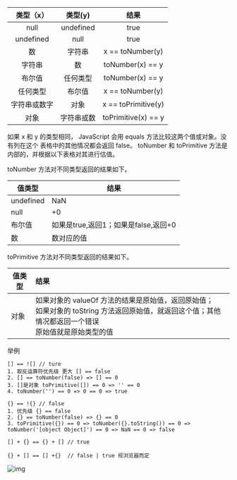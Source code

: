 | 类型（x） | 类型(y) | 结果 |
| :-------: | :-----: | :--: |
|null|undefined|true|
| undefined | null | true |
| 数 | 字符串 | x == toNumber(y) |
| 字符串 | 数 | toNumber(x) == y |
| 布尔值 | 任何类型 | toNumber(x) == y |
| 任何类型 | 布尔值 | x == toNumber(y) |
| 字符串或数字 | 对象 | x == toPrimitive(y) |
| 对象 | 字符串或数 | toPrimitive(x) == y |

如果 x 和 y 的类型相同， JavaScript 会用 equals 方法比较这两个值或对象。没有列在这个
表格中的其他情况都会返回 false。
toNumber 和 toPrimitive 方法是内部的，并根据以下表格对其进行估值。

toNumber 方法对不同类型返回的结果如下。 

| 值类型    | 结果                                 |
| --------- | ------------------------------------ |
| undefined | NaN                                  |
| null      | +0                                   |
| 布尔值    | 如果是true,返回1；如果是false,返回+0 |
| 数 | 数对应的值|

toPrimitive 方法对不同类型返回的结果如下。  

| 值类型 | 结果                                                         |
| ------ | :----------------------------------------------------------- |
| 对象   | 如果对象的 valueOf 方法的结果是原始值，返回原始值；<br />如果对象的 toString 方法返回原始值，就返回这个值；其他情况都返回一个错误<br />原始值就是原始类型的值 |

举例 

```
[] == ![] // ture
1. 取反运算符优先级 更大 [] == false
2. [] == toNumber(false) => [] == 0
3. []是对象 toPrimitive([]) == 0 => '' == 0
4. toNumber('') == 0 => 0 == 0 => true
```

``` 
{} == !{} // false
1. 优先级 {} == false
2. {} == toNumber(false) => {} == 0
3. toPrimitive({}) == 0 => toNumber({}.toString()) == 0 => toNumber('[object Object]') == 0 => NaN == 0 => false
```

```
[] + {} == {} + [] // true

```

```
{} + [] == [] +{}  // false | true 视浏览器而定
```



![img](https://img-blog.csdnimg.cn/20181103132423532.PNG?x-oss-process=image/watermark,type_ZmFuZ3poZW5naGVpdGk,shadow_10,text_aHR0cHM6Ly9ibG9nLmNzZG4ubmV0L21hZ2ljX3hpYW5n,size_16,color_FFFFFF,t_70)